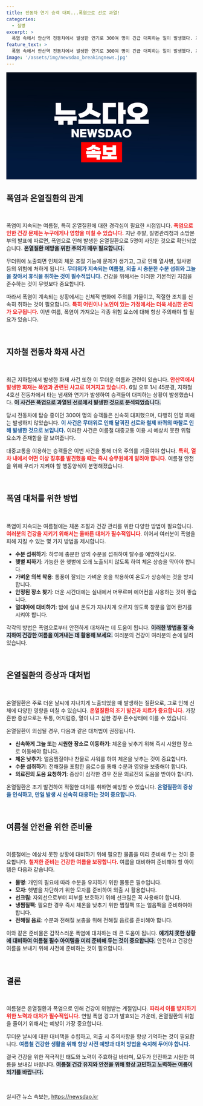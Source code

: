 ```yaml
---
title: 전동차 연기 승객 대피...폭염으로 선로 과열!
categories:
  - 질병
excerpt: >
  폭염 속에서 안산역 전동차에서 발생한 연기로 300여 명이 긴급 대피하는 일이 발생했다. 과열된 선로와 마찰로 인한 사고, 무더위 속 안전 경각심 높인다! 클릭하고 자세한 소식을 확인하세요!
feature_text: >
  폭염 속에서 안산역 전동차에서 발생한 연기로 300여 명이 긴급 대피하는 일이 발생했다. 과열된 선로와 마찰로 인한 사고, 무더위 속 안전 경각심 높인다! 클릭하고 자세한 소식을 확인하세요!
image: '/assets/img/newsdao_breakingnews.jpg'
---
```


<p><img src="/assets/img/newsdao_breakingnews.jpg" alt="flaretime 속보" /></p>

<h2 data-ke-size="size26">폭염과 온열질환의 관계</h2>

<p data-ke-size="size16">&nbsp;</p>

<p>폭염이 지속되는 여름철, 특히 온열질환에 대한 경각심이 필요한 시점입니다. <b><span style="color: #ee2323;">폭염으로 인한 건강 문제는 누구에게나 영향을 미칠 수 있습니다.</span></b> 지난 주말, 질병관리청과 소방본부의 발표에 따르면, 폭염으로 인해 발생한 온열질환으로 5명이 사망한 것으로 확인되었습니다. <b><span style="background-color: #21538527;">온열질환 예방을 위한 주의가 매우 필요합니다.</span></b> </p>

<p>무더위에 노출되면 인체의 체온 조절 기능에 문제가 생기고, 그로 인해 열사병, 일사병 등의 위험에 처하게 됩니다. <b><span style="color: #1a5490;">무더위가 지속되는 여름철, 외출 시 충분한 수분 섭취와 그늘을 찾아서 휴식을 취하는 것이 필수적입니다.</span></b> 건강을 위해서는 이러한 기본적인 지침을 준수하는 것이 무엇보다 중요합니다.</p>

<p>따라서 폭염이 계속되는 상황에서는 신체적 변화에 주의를 기울이고, 적절한 조치를 신속히 취하는 것이 필요합니다. <b><span style="color: #ee2323;">특히 어린이나 노인이 있는 가정에서는 더욱 세심한 관리가 요구됩니다.</span></b> 이번 여름, 폭염이 가져오는 각종 위험 요소에 대해 항상 주의해야 할 필요가 있습니다.</p>

<p data-ke-size="size16">&nbsp;</p>

<h2 data-ke-size="size26">지하철 전동차 화재 사건</h2>

<p data-ke-size="size16">&nbsp;</p>

<p>최근 지하철에서 발생한 화재 사건 또한 이 무더운 여름과 관련이 있습니다. <b><span style="color: #ee2323;">안산역에서 발생한 화재는 폭염과 관련된 사고로 여겨지고 있습니다.</span></b> 6일 오후 1시 45분경, 지하철 4호선 전동차에서 타는 냄새와 연기가 발생하여 승객들이 대피하는 상황이 발생했습니다. <b><span style="background-color: #21538527;">이 사건은 폭염으로 과열된 선로에서 발생한 것으로 분석되었습니다.</span></b></p>

<p>당시 전동차에 탑승 중이던 300여 명의 승객들은 신속히 대피했으며, 다행히 인명 피해는 발생하지 않았습니다. <b><span style="color: #1a5490;">이 사건은 무더위로 인해 달궈진 선로와 철제 바퀴의 마찰로 인해 발생한 것으로 보입니다.</span></b> 이러한 사건은 여름철 대중교통 이용 시 예상치 못한 위험 요소가 존재함을 잘 보여줍니다.</p>

<p>대중교통을 이용하는 승객들은 이번 사건을 통해 더욱 주의를 기울여야 합니다. <b><span style="color: #ee2323;">특히, 열차 내에서 어떤 이상 징후를 발견했을 때는 즉시 승무원에게 알려야 합니다.</span></b> 여름철 안전을 위해 우리가 지켜야 할 행동양식이 분명해졌습니다.</p>

<p data-ke-size="size16">&nbsp;</p>

<h2 data-ke-size="size26">폭염 대처를 위한 방법</h2>

<p data-ke-size="size16">&nbsp;</p>

<p>폭염이 지속되는 여름철에는 체온 조절과 건강 관리를 위한 다양한 방법이 필요합니다. <b><span style="color: #ee2323;">여러분의 건강을 지키기 위해서는 올바른 대처가 필수적입니다.</span></b> 이어서 여러분이 폭염을 피해 지킬 수 있는 몇 가지 방법을 제시합니다. </p>

<ul>
    <li><b>수분 섭취하기</b>: 하루에 충분한 양의 수분을 섭취하여 탈수를 예방하십시오.</li>
    <li><b>햇볕 피하기</b>: 가능한 한 햇볕에 오래 노출되지 않도록 하여 체온 상승을 막아야 합니다.</li>
    <li><b>가벼운 의복 착용</b>: 통풍이 잘되는 가벼운 옷을 착용하여 온도가 상승하는 것을 방지합니다.</li>
    <li><b>안정된 장소 찾기</b>: 더운 시간대에는 실내에서 머무르며 에어컨을 사용하는 것이 좋습니다.</li>
    <li><b>열대야에 대비하기</b>: 밤에 실내 온도가 지나치게 오르지 않도록 창문을 열어 환기를 시켜야 합니다.</li>
</ul>

<p>각각의 방법은 폭염으로부터 안전하게 대처하는 데 도움이 됩니다. <b><span style="background-color: #21538527;">이러한 방법을 잘 숙지하여 건강한 여름을 이겨내는 데 활용해 보세요.</span></b> 여러분의 건강이 여러분의 손에 달려있습니다.</p>

<p data-ke-size="size16">&nbsp;</p>

<h2 data-ke-size="size26">온열질환의 증상과 대처법</h2>

<p data-ke-size="size16">&nbsp;</p>

<p>온열질환은 주로 더운 날씨에 지나치게 노출되었을 때 발생하는 질환으로, 그로 인해 신체에 다양한 영향을 미칠 수 있습니다. <b><span style="color: #ee2323;">온열질환의 조기 발견과 치료가 중요합니다.</span></b> 가장 흔한 증상으로는 두통, 어지럼증, 열이 나고 심한 경우 혼수상태에 이를 수 있습니다. </p>

<p>온열질환이 의심될 경우, 다음과 같은 대처법이 권장됩니다.</p>

<ul>
    <li><b>신속하게 그늘 또는 시원한 장소로 이동하기</b>: 체온을 낮추기 위해 즉시 시원한 장소로 이동해야 합니다.</li>
    <li><b>체온 낮추기</b>: 얼음찜질이나 찬물로 샤워를 하여 체온을 낮추는 것이 중요합니다.</li>
    <li><b>수분 섭취하기</b>: 전해질을 포함한 음료수를 통해 수분과 영양을 보충해야 합니다.</li>
    <li><b>의료진의 도움 요청하기</b>: 증상이 심각한 경우 전문 의료진의 도움을 받아야 합니다.</li>
</ul>

<p>온열질환은 조기 발견하여 적절한 대처를 취하면 예방할 수 있습니다. <b><span style="color: #1a5490;">온열질환의 증상을 인식하고, 만일 발생 시 신속히 대응하는 것이 중요합니다.</span></b> </p>

<p data-ke-size="size16">&nbsp;</p>

<h2 data-ke-size="size26">여름철 안전을 위한 준비물</h2>

<p data-ke-size="size16">&nbsp;</p>

<p>여름철에는 예상치 못한 상황에 대비하기 위해 필요한 물품을 미리 준비해 두는 것이 중요합니다. <b><span style="color: #ee2323;">철저한 준비는 건강한 여름을 보장합니다.</span></b> 여름을 대비하여 준비해야 할 아이템은 다음과 같습니다.</p>

<ul>
    <li><b>물병</b>: 개인의 필요에 따라 수분을 유지하기 위한 물통은 필수입니다.</li>
    <li><b>모자</b>: 햇볕을 차단하기 위한 모자를 준비하여 외출 시 활용합니다.</li>
    <li><b>선크림</b>: 자외선으로부터 피부를 보호하기 위해 선크림은 꼭 사용해야 합니다.</li>
    <li><b>냉찜질팩</b>: 필요한 경우 즉시 체온을 낮추기 위한 찜질팩 또는 얼음팩을 준비하여야 합니다.</li>
    <li><b>전해질 음료</b>: 수분과 전해질 보충을 위해 전해질 음료를 준비해야 합니다.</li>
</ul>

<p>이와 같은 준비물은 갑작스러운 폭염에 대처하는 데 큰 도움이 됩니다. <b><span style="background-color: #21538527;">예기치 못한 상황에 대비하여 여름철 필수 아이템을 미리 준비해 두는 것이 중요합니다.</span></b> 안전하고 건강한 여름을 보내기 위해 사전에 준비하는 것이 필요합니다.</p>

<p data-ke-size="size16">&nbsp;</p>

<h2 data-ke-size="size26">결론</h2>

<p data-ke-size="size16">&nbsp;</p>

<p>여름철은 온열질환과 폭염으로 인해 건강이 위협받는 계절입니다. <b><span style="color: #ee2323;">따라서 이를 방지하기 위한 노력과 대처가 필수적입니다.</span></b> 연일 폭염 경고가 발효되는 가운데, 온열질환의 위험을 줄이기 위해서는 예방이 가장 중요합니다. </p>

<p>무더운 날씨에 대한 대비책을 수립하고, 외출 시 주의사항을 항상 기억하는 것이 필요합니다. <b><span style="color: #1a5490;">여름철 건강한 생활을 위해 항상 사전 예방과 대처 방법을 숙지해 두어야 합니다.</span></b> </p>

<p>결국 건강을 위한 적극적인 태도와 노력이 주효하길 바라며, 모두가 안전하고 시원한 여름을 보내길 바랍니다. <b><span style="background-color: #21538527;">여름철 건강 유지와 안전을 위해 항상 고민하고 노력하는 여름이 되기를 바랍니다.</span></b></p>

<p data-ke-size="size16">&nbsp;</p>
실시간 뉴스 속보는, <a href="https://newsdao.kr" rel="dofollow">https://newsdao.kr</a>


